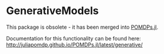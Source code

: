 # GenerativeModels

This package is obsolete - it has been merged into [POMDPs.jl](https://github.com/JuliaPOMDP/POMDPs.jl).

Documentation for this functionality can be found here: http://juliapomdp.github.io/POMDPs.jl/latest/generative/
